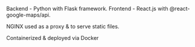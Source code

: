Backend - Python with Flask framework.
Frontend - React.js with @react-google-maps/api.

NGINX used as a proxy & to serve static files.

Containerized & deployed via Docker
